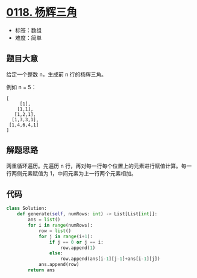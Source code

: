 # [0118. 杨辉三角](https://leetcode-cn.com/problems/pascals-triangle/)

- 标签：数组
- 难度：简单

## 题目大意

给定一个整数 n，生成前 n 行的杨辉三角。

例如 n = 5：

```
[
     [1],
    [1,1],
   [1,2,1],
  [1,3,3,1],
 [1,4,6,4,1]
]
```

## 解题思路

两重循环遍历。先遍历 n 行，再对每一行每个位置上的元素进行赋值计算。每一行两侧元素赋值为 1，中间元素为上一行两个元素相加。

## 代码

```Python
class Solution:
    def generate(self, numRows: int) -> List[List[int]]:
        ans = list()
        for i in range(numRows):
            row = list()
            for j in range(i+1):
                if j == 0 or j == i:
                    row.append(1)
                else:
                    row.append(ans[i-1][j-1]+ans[i-1][j])
            ans.append(row)
        return ans
```

